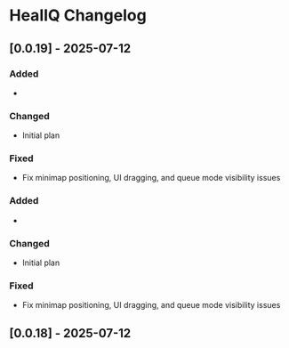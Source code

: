 # HealIQ Changelog

## [0.0.19] - 2025-07-12

### Added
- 

### Changed
- Initial plan

### Fixed
- Fix minimap positioning, UI dragging, and queue mode visibility issues

### Added
- 

### Changed
- Initial plan

### Fixed
- Fix minimap positioning, UI dragging, and queue mode visibility issues

## [0.0.18] - 2025-07-12
